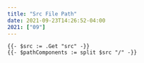 ```yaml
---
title: "Src File Path"
date: 2021-09-23T14:26:52-04:00
2021: ["09"]
---
```

<!--more-->

```go-html-template
{{- $src := .Get "src" -}}
{{- $pathComponents := split $src "/" -}}
```
